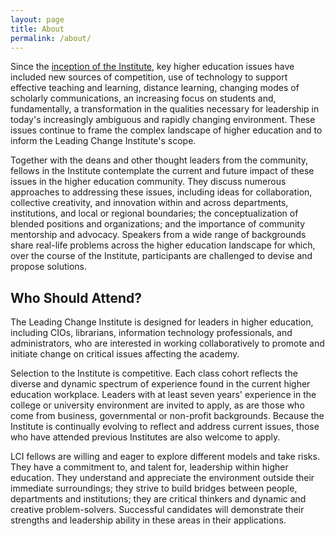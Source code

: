 ```yaml
---
layout: page
title: About
permalink: /about/
---
```


Since the [inception of the Institute](/history/), key higher education issues have included new sources of competition, use of technology to support effective teaching and learning, distance learning, changing modes of scholarly communications, an increasing focus on students and, fundamentally, a transformation in the qualities necessary for leadership in today's increasingly ambiguous and rapidly changing environment. These issues continue to frame the complex landscape of higher education and to inform the Leading Change Institute's scope.

Together with the deans and other thought leaders from the community, fellows in the Institute contemplate the current and future impact of these issues in the higher education community. They discuss numerous approaches to addressing these issues, including ideas for collaboration, collective creativity, and innovation within and across departments, institutions, and local or regional boundaries; the conceptualization of blended positions and organizations; and the importance of community mentorship and advocacy. Speakers from a wide range of backgrounds share real-life problems across the higher education landscape for which, over the course of the Institute, participants are challenged to devise and propose solutions.

## Who Should Attend?

The Leading Change Institute is designed for leaders in higher education, including CIOs, librarians, information technology professionals, and administrators, who are interested in working collaboratively to promote and initiate change on critical issues affecting the academy.

Selection to the Institute is competitive. Each class cohort reflects the diverse and dynamic spectrum of experience found in the current higher education workplace. Leaders with at least seven years' experience in the college or university environment are invited to apply, as are those who come from business, governmental or non-profit backgrounds. Because the Institute is continually evolving to reflect and address current issues, those who have attended previous Institutes are also welcome to apply.

LCI fellows are willing and eager to explore different models and take risks. They have a commitment to, and talent for, leadership within higher education. They understand and appreciate the environment outside their immediate surroundings; they strive to build bridges between people, departments and institutions; they are critical thinkers and dynamic and creative problem-solvers. Successful candidates will demonstrate their strengths and leadership ability in these areas in their applications.
